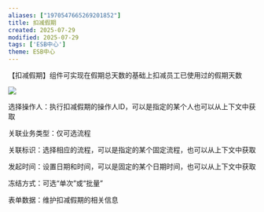 ```yaml
---
aliases: ["1970547665269201852"]
title: 扣减假期
created: 2025-07-29
modified: 2025-07-29
tags: ['ESB中心']
theme: ESB中心
---
```


【扣减假期】组件可实现在假期总天数的基础上扣减员工已使用过的假期天数

![](https://myhelpdoc.oss-cn-heyuan.aliyuncs.com/mdimages/4c1c385762f54339d70743f0cf3721f6.jpg)

选择操作人：执行扣减假期的操作人ID，可以是指定的某个人也可以从上下文中获取

关联业务类型：仅可选流程

关联标识：选择相应的流程，可以是指定的某个固定流程，也可以从上下文中获取

发起时间：设置日期和时间，可以是固定的某个日期时间，也可以从上下文中获取

冻结方式：可选“单次”或“批量”

表单数据：维护扣减假期的相关信息

